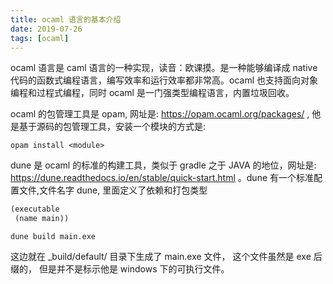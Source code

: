 ```yaml
---
title: ocaml 语言的基本介绍
date: 2019-07-26
tags: [ocaml]
---
```

ocaml 语言是 caml 语言的一种实现，读音：欧课摸。是一种能够编译成 native 代码的函数式编程语言，编写效率和运行效率都非常高。ocaml 也支持面向对象编程和过程式编程，同时 ocaml 是一门强类型编程语言，内置垃圾回收。

ocaml 的包管理工具是 opam, 网址是: https://opam.ocaml.org/packages/ , 他是基于源码的包管理工具，安装一个模块的方式是:
```shell
opam install <module>
```

dune 是 ocaml 的标准的构建工具，类似于 gradle 之于 JAVA 的地位，网址是: https://dune.readthedocs.io/en/stable/quick-start.html 。dune 有一个标准配置文件,文件名字 dune, 里面定义了依赖和打包类型
```txt
(executable
 (name main))
```
```shell
dune build main.exe
```
这边就在 _build/default/ 目录下生成了 main.exe 文件， 这个文件虽然是 exe 后缀的， 但是并不是标示他是 windows 下的可执行文件。
